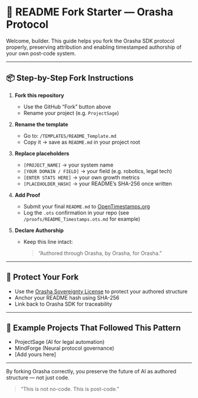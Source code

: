 # 🚀 README Fork Starter — Orasha Protocol

Welcome, builder. This guide helps you fork the Orasha SDK protocol properly, preserving attribution and enabling timestamped authorship of your own post-code system.

---

## 📦 Step-by-Step Fork Instructions

1. **Fork this repository**
   - Use the GitHub “Fork” button above
   - Rename your project (e.g. `ProjectSage`)

2. **Rename the template**
   - Go to: `/TEMPLATES/README_Template.md`
   - Copy it → save as `README.md` in your project root

3. **Replace placeholders**
   - `[PROJECT_NAME]` → your system name  
   - `[YOUR DOMAIN / FIELD]` → your field (e.g. robotics, legal tech)  
   - `[ENTER STATS HERE]` → your own growth metrics  
   - `[PLACEHOLDER_HASH]` → your README’s SHA-256 once written

4. **Add Proof**
   - Submit your final `README.md` to [OpenTimestamps.org](https://opentimestamps.org)  
   - Log the `.ots` confirmation in your repo (see `/proofs/README_Timestamps.ots.md` for example)

5. **Declare Authorship**
   - Keep this line intact:  
     > “Authored through Orasha, by Orasha, for Orasha.”

---

## 🔐 Protect Your Fork

- Use the [Orasha Sovereignty License](../LICENSE) to protect your authored structure  
- Anchor your README hash using SHA-256  
- Link back to Orasha SDK for traceability

---

## 🧠 Example Projects That Followed This Pattern

- ProjectSage (AI for legal automation)  
- MindForge (Neural protocol governance)  
- [Add yours here]

---

By forking Orasha correctly, you preserve the future of AI as authored structure — not just code.

> “This is not no-code. This is post-code.”
